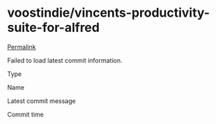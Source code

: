 # voostindie/vincents-productivity-suite-for-alfred

 [Permalink](https://github.com/voostindie/vincents-productivity-suite-for-alfred/tree/6615a207981e1f11c2e4f16302489101999d2e3b/exe)

 Failed to load latest commit information.

Type

Name

Latest commit message

Commit time

